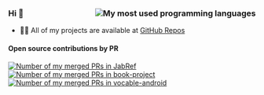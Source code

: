 ### Hi 👋 <img align="right" src="https://github-readme-stats.vercel.app/api/top-langs/?username=tmrd993&layout=compact" alt="My most used programming languages">

- 👨‍💻 All of my projects are available at [GitHub Repos](https://github.com/tmrd993?tab=repositories&q=&type=source&language=)

#### Open source contributions by PR
<a href="https://github.com/JabRef/jabref/pulls?q=is%3Apr+author%3Atmrd993+"><img title="Merged PRs in JabRef" alt="Number of my merged PRs in JabRef" src="https://img.shields.io/badge/dynamic/json?url=https%3A%2F%2Fapi.github.com%2Fsearch%2Fissues%3Fq%3Drepo%3AJabRef%2Fjabref%2Bis%3Apr%2Bauthor%3Atmrd993%2Bis%3Amerged&label=JabRef&query=$.total_count&suffix=%20Merged%20PRs&style=plastic"></a> <a href="https://github.com/Project-books/book-project/pulls?q=is%3Apr+author%3Atmrd993"><img title="Merged PRs in book-project" alt="Number of my merged PRs in book-project" src="https://img.shields.io/badge/dynamic/json?url=https%3A%2F%2Fapi.github.com%2Fsearch%2Fissues%3Fq%3Drepo%3AProject-books%2Fbook-project%2Bis%3Apr%2Bauthor%3Atmrd993%2Bis%3Amerged&label=Project%20Books&query=$.total_count&suffix=%20Merged%20PRs&cacheSeconds=259200&style=plastic"></a> <a href="https://github.com/willowtreeapps/vocable-android/pulls?q=is%3Apr+author%3Atmrd993"><img title="Merged PRs in vocable-android" alt="Number of my merged PRs in vocable-android" src="https://img.shields.io/badge/dynamic/json?url=https%3A%2F%2Fapi.github.com%2Fsearch%2Fissues%3Fq%3Drepo%3Awillowtreeapps%2Fvocable-android%2Bis%3Apr%2Bauthor%3Atmrd993%2Bis%3Amerged&label=willowtreeapps&query=$.total_count&suffix=%20Merged%20PRs&cacheSeconds=259200&style=plastic"></a>


<!--
**tmrd993/tmrd993** is a ✨ _special_ ✨ repository because its `README.md` (this file) appears on your GitHub profile.

Here are some ideas to get you started:

- 🔭 I’m currently working on ...
- 🌱 I’m currently learning ...
- 👯 I’m looking to collaborate on ...
- 🤔 I’m looking for help with ...
- 💬 Ask me about ...
- 📫 How to reach me: ...
- 😄 Pronouns: ...
- ⚡ Fun fact: ...
-->
